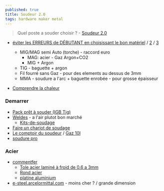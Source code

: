 ```yaml
---
published: true
title: Soudeur 2.0
tags: hardware maker metal
---
```

> Quel poste a souder choisir ? - [Soudeur 2.0](https://www.youtube.com/watch?v=OJNb0512_cg)

- [éviter les ERREURS de DÉBUTANT en choisissant le bon matériel](https://www.youtube.com/watch?v=aiNl3enuMzA) / [2](https://www.youtube.com/watch?v=kZvakDwDMnc) / [3](https://www.youtube.com/watch?v=G3Gg9VVSo00)
	- MIG/MAG semi Auto (torche) - raccord euro 
    	- MAG: acier - Gaz Argon+CO2
    	- MIG + Argon
    - TIG - baguette + argon
    - Fil fourré sans Gaz - pour des elements au dessus de 3mm
    - MMA - soudure a l'arc + baguette enrobée - pour grosse épaisseur
    
- [Comprendre la chaleur](https://www.youtube.com/watch?v=FGJWxkIg6Ok)

### Demarrer
- [Pack prêt à souder (IGB Tig)](https://www.igbtig.com/postes-a-souder-mig-c102x3886317)
- [Weldes](https://weldes.fr/) - a l'air plutot bon marché
	- [Kits-de-soudage](https://weldes.fr/fr_FR/c/Kits-de-soudage/260/1/default/3)
- [Faire un chariot de soudage](https://www.youtube.com/watch?v=4QVkGkJT_kE)
- [Le comptoir du soudeur](https://lecomptoirdusoudeur.com/156-bouteilles-de-gaz) / [Gaz 10l](https://lecomptoirdusoudeur.com/bouteilles-de-gaz/808-pack-lk13001-cnr-gaz.html)
- [soudure pro](https://www.soudure.pro/)

### Acier
- [commentfer](https://www.commentfer.fr/)
	- [Tole acier laminé à froid de 0.6 a 3mm](https://www.commentfer.fr/tole-acier/2260-8638-tole-acier-lamine-a-froid-3701102725286.html#/42-epaisseur-1_mm)
    - [Rond acier](https://www.commentfer.fr/fer-rond-acier/817-2615-rond-acier-etire-40-mm-3701102717236.html#/25-longueur_en_metre-1_metre/638-section-40_mm)
    - [platine aluminium](https://www.commentfer.fr/platine-aluminium/2085-4467-platine-aluminium-150-x-150-mm-3701102727839.html#/59-epaisseur-10_mm/612-section-150_x_150_mm)
- [e-steel.arcelormittal.com](https://e-steel.arcelormittal.com/FR/fr/) - moins cher ? / grande dimension
